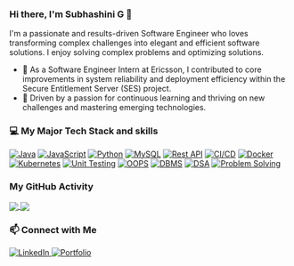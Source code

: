 <!--
**subha0319/subha0319** is a ✨ _special_ ✨ repository because its `README.md` (this file) appears on your GitHub profile.

Here are some ideas to get you started:

- 🔭 I’m currently working on ...
- 🌱 I’m currently learning ...
- 👯 I’m looking to collaborate on ...
- 🤔 I’m looking for help with ...
- 💬 Ask me about ...
- 📫 How to reach me: ...
- 😄 Pronouns: ...
- ⚡ Fun fact: ...
-->

### Hi there, I'm Subhashini G 👋

I'm a passionate and results-driven Software Engineer who loves transforming complex challenges into elegant and efficient software solutions. I enjoy solving complex problems and optimizing solutions.


* 💼 As a Software Engineer Intern at Ericsson, I contributed to core improvements in system reliability and deployment efficiency within the Secure Entitlement Server (SES) project.
* 🌱 Driven by a passion for continuous learning and thriving on new challenges and mastering emerging technologies.

### 💻 My Major Tech Stack and skills

<p align="left">
  <a href="#"><img alt="Java" src="https://img.shields.io/badge/Java-ED8B00?style=for-the-badge&logo=openjdk&logoColor=white"></a>
  <a href="#"><img alt="JavaScript" src="https://img.shields.io/badge/JavaScript-F7DF1E?style=for-the-badge&logo=javascript&logoColor=black"></a>
  <a href="#"><img alt="Python" src="https://img.shields.io/badge/Python-3776AB?style=for-the-badge&logo=python&logoColor=white"></a>
  <a href="#"><img alt="MySQL" src="https://img.shields.io/badge/MySQL-4479A1?style=for-the-badge&logo=mysql&logoColor=white"></a>
  <a href="#"><img alt="Rest API" src="https://img.shields.io/badge/REST%20API-000?style=for-the-badge&logo=postman&logoColor=white"></a>
  <a href="#"><img alt="CI/CD" src="https://img.shields.io/badge/CI/CD(Git)-333?style=for-the-badge&logo=jenkins&logoColor=white"></a>
  <a href="#"><img alt="Docker" src="https://img.shields.io/badge/Docker-2496ED?style=for-the-badge&logo=docker&logoColor=white"></a>
  <a href="#"><img alt="Kubernetes" src="https://img.shields.io/badge/Kubernetes-326CE5?style=for-the-badge&logo=kubernetes&logoColor=white"></a>
  <a href="#"><img alt="Unit Testing" src="https://img.shields.io/badge/Unit%20Testing-green?style=for-the-badge"></a>
  <a href="#"><img alt="OOPS" src="https://img.shields.io/badge/OOPS-lightgrey?style=for-the-badge&logoColor=white"></a>
  <a href="#"><img alt="DBMS" src="https://img.shields.io/badge/DBMS-blue?style=for-the-badge&logoColor=white"></a>
  <a href="#"><img alt="DSA" src="https://img.shields.io/badge/DSA-orange?style=for-the-badge"></a>
  <a href="#"><img alt="Problem Solving" src="https://img.shields.io/badge/Problem%20Solving-purple?style=for-the-badge"></a>
</p>

### My GitHub Activity
<a href="https://github.com/anuraghazra/github-readme-stats">
  <img align="center" src="https://github-readme-stats.vercel.app/api?username=subha0319&show_icons=true&theme=radical&rank_icon=github" />
</a>
<a href="https://github.com/anuraghazra/github-readme-stats">
  <img align="center" src="https://github-readme-stats.vercel.app/api/top-langs/?username=subha0319&layout=compact&theme=radical" />
</a>

### 📫 Connect with Me

<p align="left">
  <a href="https://www.linkedin.com/in/subhashini-g" target="_blank">
    <img src="https://img.shields.io/badge/LinkedIn-0077B5?style=for-the-badge&logo=linkedin&logoColor=white" alt="LinkedIn"/>
  </a>
  <a href="https://subhashini.my.canva.site" target="_blank">
    <img src="https://img.shields.io/badge/Portfolio-3B7EBF?style=for-the-badge&logo=rss&logoColor=white" alt="Portfolio"/>
  </a>
</p>
